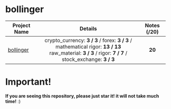 # bollinger

| Project Name    | Details                                                                                    | Notes (/20)  |
| --------------- |:------------------------------------------------------------------------------------------:| :-----------:|
| [bollinger](https://github.com/Paul-Marie/bollinger/blob/master/bollinger) | crypto_currency: **3 / 3** / forex: **3 / 3** / mathematical rigor: **13 / 13** </br> raw_material: **3 / 3** / rigor: **7 / 7** / stock_exchange: **3 / 3** | **20** |

# Important!
**If you are seeing this repository, please just star it! it will not take much time!** :)
